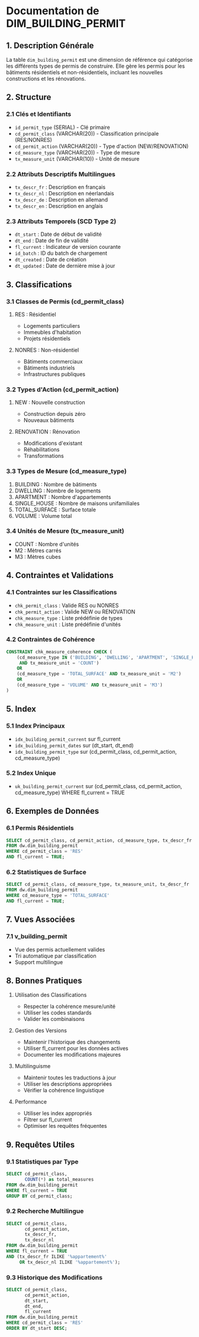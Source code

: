 # Documentation de DIM_BUILDING_PERMIT

## 1. Description Générale
La table `dim_building_permit` est une dimension de référence qui catégorise les différents types de permis de construire. Elle gère les permis pour les bâtiments résidentiels et non-résidentiels, incluant les nouvelles constructions et les rénovations.

## 2. Structure

### 2.1 Clés et Identifiants
- `id_permit_type` (SERIAL) - Clé primaire
- `cd_permit_class` (VARCHAR(20)) - Classification principale (RES/NONRES)
- `cd_permit_action` (VARCHAR(20)) - Type d'action (NEW/RENOVATION)
- `cd_measure_type` (VARCHAR(20)) - Type de mesure
- `tx_measure_unit` (VARCHAR(10)) - Unité de mesure

### 2.2 Attributs Descriptifs Multilingues
- `tx_descr_fr` : Description en français
- `tx_descr_nl` : Description en néerlandais
- `tx_descr_de` : Description en allemand
- `tx_descr_en` : Description en anglais

### 2.3 Attributs Temporels (SCD Type 2)
- `dt_start` : Date de début de validité
- `dt_end` : Date de fin de validité
- `fl_current` : Indicateur de version courante
- `id_batch` : ID du batch de chargement
- `dt_created` : Date de création
- `dt_updated` : Date de dernière mise à jour

## 3. Classifications

### 3.1 Classes de Permis (cd_permit_class)
1. RES : Résidentiel
   - Logements particuliers
   - Immeubles d'habitation
   - Projets résidentiels

2. NONRES : Non-résidentiel
   - Bâtiments commerciaux
   - Bâtiments industriels
   - Infrastructures publiques

### 3.2 Types d'Action (cd_permit_action)
1. NEW : Nouvelle construction
   - Construction depuis zéro
   - Nouveaux bâtiments

2. RENOVATION : Rénovation
   - Modifications d'existant
   - Réhabilitations
   - Transformations

### 3.3 Types de Mesure (cd_measure_type)
1. BUILDING : Nombre de bâtiments
2. DWELLING : Nombre de logements
3. APARTMENT : Nombre d'appartements
4. SINGLE_HOUSE : Nombre de maisons unifamiliales
5. TOTAL_SURFACE : Surface totale
6. VOLUME : Volume total

### 3.4 Unités de Mesure (tx_measure_unit)
- COUNT : Nombre d'unités
- M2 : Mètres carrés
- M3 : Mètres cubes

## 4. Contraintes et Validations

### 4.1 Contraintes sur les Classifications
- `chk_permit_class` : Valide RES ou NONRES
- `chk_permit_action` : Valide NEW ou RENOVATION
- `chk_measure_type` : Liste prédéfinie de types
- `chk_measure_unit` : Liste prédéfinie d'unités

### 4.2 Contraintes de Cohérence
```sql
CONSTRAINT chk_measure_coherence CHECK (
    (cd_measure_type IN ('BUILDING', 'DWELLING', 'APARTMENT', 'SINGLE_HOUSE') 
     AND tx_measure_unit = 'COUNT')
    OR
    (cd_measure_type = 'TOTAL_SURFACE' AND tx_measure_unit = 'M2')
    OR
    (cd_measure_type = 'VOLUME' AND tx_measure_unit = 'M3')
)
```

## 5. Index

### 5.1 Index Principaux
- `idx_building_permit_current` sur fl_current
- `idx_building_permit_dates` sur (dt_start, dt_end)
- `idx_building_permit_type` sur (cd_permit_class, cd_permit_action, cd_measure_type)

### 5.2 Index Unique
- `uk_building_permit_current` sur (cd_permit_class, cd_permit_action, cd_measure_type) WHERE fl_current = TRUE

## 6. Exemples de Données

### 6.1 Permis Résidentiels
```sql
SELECT cd_permit_class, cd_permit_action, cd_measure_type, tx_descr_fr
FROM dw.dim_building_permit
WHERE cd_permit_class = 'RES'
AND fl_current = TRUE;
```

### 6.2 Statistiques de Surface
```sql
SELECT cd_permit_class, cd_measure_type, tx_measure_unit, tx_descr_fr
FROM dw.dim_building_permit
WHERE cd_measure_type = 'TOTAL_SURFACE'
AND fl_current = TRUE;
```

## 7. Vues Associées

### 7.1 v_building_permit
- Vue des permis actuellement valides
- Tri automatique par classification
- Support multilingue

## 8. Bonnes Pratiques

1. Utilisation des Classifications
   - Respecter la cohérence mesure/unité
   - Utiliser les codes standards
   - Valider les combinaisons

2. Gestion des Versions
   - Maintenir l'historique des changements
   - Utiliser fl_current pour les données actives
   - Documenter les modifications majeures

3. Multilinguisme
   - Maintenir toutes les traductions à jour
   - Utiliser les descriptions appropriées
   - Vérifier la cohérence linguistique

4. Performance
   - Utiliser les index appropriés
   - Filtrer sur fl_current
   - Optimiser les requêtes fréquentes

## 9. Requêtes Utiles

### 9.1 Statistiques par Type
```sql
SELECT cd_permit_class,
       COUNT(*) as total_measures
FROM dw.dim_building_permit
WHERE fl_current = TRUE
GROUP BY cd_permit_class;
```

### 9.2 Recherche Multilingue
```sql
SELECT cd_permit_class,
       cd_permit_action,
       tx_descr_fr,
       tx_descr_nl
FROM dw.dim_building_permit
WHERE fl_current = TRUE
AND (tx_descr_fr ILIKE '%appartement%'
     OR tx_descr_nl ILIKE '%appartement%');
```

### 9.3 Historique des Modifications
```sql
SELECT cd_permit_class,
       cd_permit_action,
       dt_start,
       dt_end,
       fl_current
FROM dw.dim_building_permit
WHERE cd_permit_class = 'RES'
ORDER BY dt_start DESC;
```